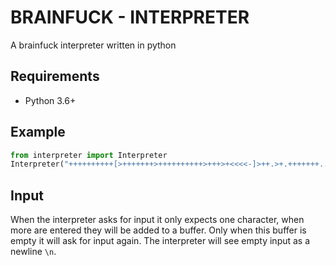# BRAINFUCK - INTERPRETER

A brainfuck interpreter written in python

## Requirements

- Python 3.6+

## Example

```python
from interpreter import Interpreter
Interpreter("++++++++++[>+++++++>++++++++++>+++>+<<<<-]>++.>+.+++++++..+++.>++.<<+++++++++++++++.>.+++.------.--------.>+.>.").interpret()
```

## Input

When the interpreter asks for input it only expects one character, when more are entered they will be added to a buffer. Only when this buffer is empty it will ask for input again. The interpreter will see empty input as a newline `\n`.